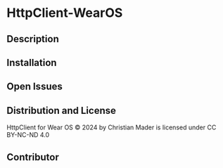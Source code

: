 # HttpClient-WearOS
## Description
## Installation
## Open Issues
## Distribution and License
HttpClient for Wear OS © 2024 by Christian Mader is licensed under CC BY-NC-ND 4.0 
## Contributor
